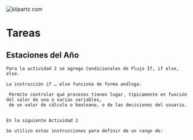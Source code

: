 ![klipartz com](https://user-images.githubusercontent.com/26189854/106708264-2be8d880-65b8-11eb-8052-37d3cb68f91b.png)

# Tareas

## Estaciones del Año

```
Para la actividad 2 se agrego Condicionales de Flujo If, if else, else.

La instrucción if … else funciona de forma análoga.

 Permite controlar qué procesos tienen lugar, típicamente en función del valor de una o varias variables, 
 de un valor de cálculo o booleano, o de las decisiones del usuario.


En la siguiente Actividad 2 

Se utilizo estas instrucciones para definir de un rango de:

```
